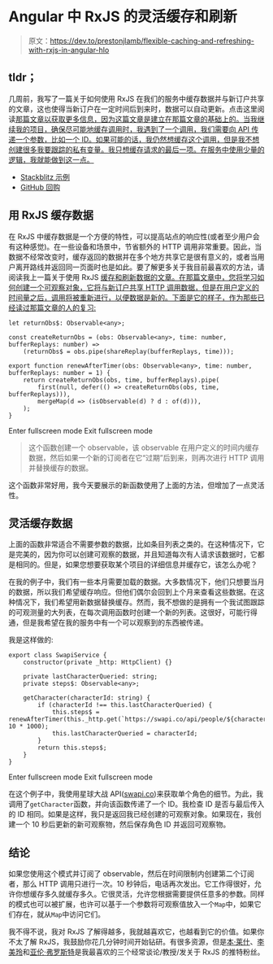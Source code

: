 # Angular 中 RxJS 的灵活缓存和刷新

> 原文：<https://dev.to/prestonjlamb/flexible-caching-and-refreshing-with-rxjs-in-angular-hlo>

## tldr；

几周前，我写了一篇关于如何使用 RxJS 在我们的服务中缓存数据并与新订户共享的文章，这也使得当新订户在一定时间后到来时，数据可以自动更新。点击这里阅读[那篇文章以获取更多信息，因为这篇文章是建立在那篇文章的基础上的。当我继续我的项目，确保尽可能地缓存调用时，我遇到了一个调用，我们需要向 API 传递一个参数，比如一个 ID。如果可能的话，我仍然想缓存这个调用，但是我不想创建很多我要跟踪的私有变量。我只想缓存请求的最后一项。在服务中使用少量的逻辑，我就能做到这一点。](https://dev.to/blog/content-projection-in-angular)

*   [Stackblitz 示例](https://stackblitz.com/edit/pjlamb12-flexible-caching-and-refreshing-of-data)
*   [GitHub 回购](https://github.com/pjlamb12/pjlamb12-flexible-caching-and-refreshing-of-data)

## 用 RxJS 缓存数据

在 RxJS 中缓存数据是一个方便的特性，可以提高站点的响应性(或者至少用户会有这种感觉)。在一些设备和场景中，节省额外的 HTTP 调用非常重要。因此，当数据不经常改变时，缓存返回的数据并在多个地方共享它是很有意义的，或者当用户离开路线并返回同一页面时也是如此。要了解更多关于我目前最喜欢的方法，请阅读我上一篇关于使用 RxJS [缓存和刷新数据的文章。在那篇文章中，您将学习如何创建一个可观察对象，它将与新订户共享 HTTP 调用数据，但是在用户定义的时间量之后，调用将被重新进行，以便数据是新的。下面是它的样子，作为那些已经读过那篇文章的人的复习:](https://dev.to/blog/content-projection-in-angular) 

```
let returnObs$: Observable<any>;

const createReturnObs = (obs: Observable<any>, time: number, bufferReplays: number) =>
    (returnObs$ = obs.pipe(shareReplay(bufferReplays, time)));

export function renewAfterTimer(obs: Observable<any>, time: number, bufferReplays: number = 1) {
    return createReturnObs(obs, time, bufferReplays).pipe(
        first(null, defer(() => createReturnObs(obs, time, bufferReplays))),
        mergeMap(d => (isObservable(d) ? d : of(d))),
    );
} 
```

Enter fullscreen mode Exit fullscreen mode

> 这个函数创建一个 observable，该 observable 在用户定义的时间内缓存数据，然后如果一个新的订阅者在它“过期”后到来，则再次进行 HTTP 调用并替换缓存的数据。

这个函数非常好用，我今天要展示的新函数使用了上面的方法，但增加了一点灵活性。

## 灵活缓存数据

上面的函数非常适合不需要参数的数据，比如条目列表之类的。在这种情况下，它是完美的，因为你可以创建可观察的数据，并且知道每次有人请求该数据时，它都是相同的。但是，如果您想要获取某个项目的详细信息并缓存它，该怎么办呢？

在我的例子中，我们有一些本月需要加载的数据。大多数情况下，他们只想要当月的数据，所以我们希望缓存响应。但他们偶尔会回到上个月来查看这些数据。在这种情况下，我们希望用新数据替换缓存。然而，我不想做的是拥有一个我试图跟踪的可观测量的大列表，在每次调用函数时创建一个新的列表。这很好，可能行得通，但是我希望在我的服务中有一个可以观察到的东西被传递。

我是这样做的:

```
export class SwapiService {
    constructor(private _http: HttpClient) {}

    private lastCharacterQueried: string;
    private steps$: Observable<any>;

    getCharacter(characterId: string) {
        if (characterId !== this.lastCharacterQueried) {
            this.steps$ = renewAfterTimer(this._http.get(`https://swapi.co/api/people/${characterId}`), 10 * 1000);
            this.lastCharacterQueried = characterId;
        }
        return this.steps$;
    }
} 
```

Enter fullscreen mode Exit fullscreen mode

在这个例子中，我使用星球大战 API([swapi.co](https://swapi.co))来获取单个角色的细节。为此，我调用了`getCharacter`函数，并向该函数传递了一个 ID。我检查 ID 是否与最后传入的 ID 相同。如果是这样，我只是返回我已经创建的可观察对象。如果现在，我创建一个 10 秒后更新的新可观察物，然后保存角色 ID 并返回可观察物。

## 结论

如果您使用这个模式并订阅了 observable，然后在时间限制内创建第二个订阅者，那么 HTTP 调用只进行一次。10 秒钟后，电话再次发出。它工作得很好，允许你想缓存多久就缓存多久。它很灵活，允许您根据需要提供任意多的参数。同样的模式也可以被扩展，也许可以基于一个参数将可观察值放入一个`Map`中，如果它们存在，就从`Map`中访问它们。

我不得不说，我对 RxJS 了解得越多，我就越喜欢它，也越看到它的价值。如果你不太了解 RxJS，我鼓励你花几分钟时间开始钻研。有很多资源，但是[本·莱什](https://twitter.com/BenLesh)、[李美玲](https://twitter.com/ladyleet)和[亚伦·弗罗斯特](https://twitter.com/aaronfrost)是我最喜欢的三个经常谈论/教授/发关于 RxJS 的推特粉丝。